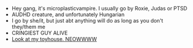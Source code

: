 - Hey gang, it's microplasticvampire. I usually go by Roxie, Judas or PTSD
- AUDHD creature, and unfortunately Hungarian
- I go by she/it, but just abt anything will do as long as you don't they/them me
- CRINGIEST GUY ALIVE
- <a href=https://toyhou.se/microplasticvampire>Look at my toyhouse. NEOWWWW </a>

